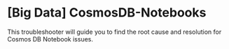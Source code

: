 <properties pageTitle="TSG Summary: Big Data CosmosDB-Notebooks"
            description="TSG Summary: Big Data CosmosDB-Notebooks"
            service="Microsoft.DocumentDB"
            resource="Microsoft.DocumentDB/databaseAccounts"
            authors="anferrei"
            ms.author="anferrei"
            displayOrder=""
            selfHelpType="TSG_Description"
            supportTopicIds=""
            resourceTags=""
            productPesIds=""
            cloudEnvironments="public, fairfax, usnat, ussec"
            articleId="6f4c6708-57ab-4ebb-a7f8-e9757ad2d3b0"
            ownershipId="AzureData_AzureCosmosDB" />

# [Big Data] CosmosDB-Notebooks

This troubleshooter will guide you to find the root cause and resolution for Cosmos DB Notebook issues.

    